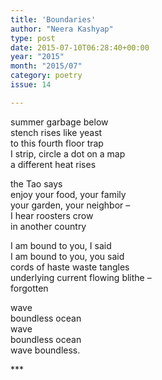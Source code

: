 ```yaml
---
title: 'Boundaries'
author: "Neera Kashyap"
type: post
date: 2015-07-10T06:28:40+00:00
year: "2015"
month: "2015/07"
category: poetry
issue: 14

---
```

summer garbage below  
stench rises like yeast  
to this fourth floor trap  
I strip, circle a dot on a map  
a different heat rises 

the Tao says  
enjoy your food, your family  
your garden, your neighbor &#8211;  
I hear roosters crow  
in another country

I am bound to you, I said  
I am bound to you, you said  
cords of haste waste tangles  
underlying current flowing blithe &#8211;  
forgotten

wave  
boundless ocean  
wave  
boundless ocean  
wave boundless.

\***
